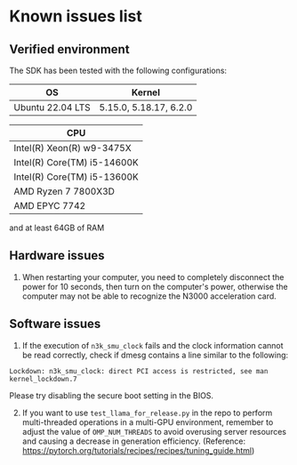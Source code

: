 # Known issues list

## Verified environment
The SDK has been tested with the following configurations:

| OS | Kernel |
|----|--------|
| Ubuntu 22.04 LTS | 5.15.0, 5.18.17, 6.2.0 |


| CPU |
|-----|
|Intel(R) Xeon(R) w9-3475X|
|Intel(R) Core(TM) i5-14600K|
|Intel(R) Core(TM) i5-13600K|
|AMD Ryzen 7 7800X3D|
|AMD EPYC 7742|


and at least 64GB of RAM

## Hardware issues
1. When restarting your computer, you need to completely disconnect the power for 10 seconds, then turn on the computer's power, otherwise the computer may not be able to recognize the N3000 acceleration card. 

## Software issues
1. If the execution of `n3k_smu_clock` fails and the clock information cannot be read correctly, check if dmesg contains a line similar to the following:
```
Lockdown: n3k_smu_clock: direct PCI access is restricted, see man kernel_lockdown.7
```
Please try disabling the secure boot setting in the BIOS.

2. If you want to use `test_llama_for_release.py` in the repo to perform multi-threaded operations in a multi-GPU environment, remember to adjust the value of `OMP_NUM_THREADS` to avoid overusing server resources and causing a decrease in generation efficiency. (Reference: https://pytorch.org/tutorials/recipes/recipes/tuning_guide.html)
